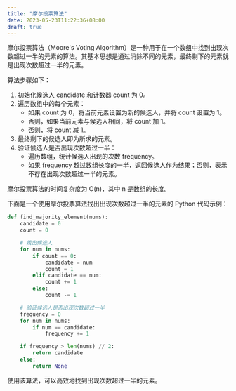 ```yaml
---
title: "摩尔投票算法"
date: 2023-05-23T11:22:36+08:00
draft: true
---
```

摩尔投票算法（Moore's Voting Algorithm）是一种用于在一个数组中找到出现次数超过一半的元素的算法。其基本思想是通过消除不同的元素，最终剩下的元素就是出现次数超过一半的元素。

算法步骤如下：

1. 初始化候选人 candidate 和计数器 count 为 0。
2. 遍历数组中的每个元素：
    * 如果 count 为 0，将当前元素设置为新的候选人，并将 count 设置为 1。
    * 否则，如果当前元素与候选人相同，将 count 加 1。
    * 否则，将 count 减 1。
3. 最终剩下的候选人即为所求的元素。
4. 验证候选人是否出现次数超过一半：
    - 遍历数组，统计候选人出现的次数 frequency。
    - 如果 frequency 超过数组长度的一半，返回候选人作为结果；否则，表示不存在出现次数超过一半的元素。

摩尔投票算法的时间复杂度为 O(n)，其中 n 是数组的长度。

下面是一个使用摩尔投票算法找出出现次数超过一半的元素的 Python 代码示例：
```python
def find_majority_element(nums):
    candidate = 0
    count = 0

    # 找出候选人
    for num in nums:
        if count == 0:
            candidate = num
            count = 1
        elif candidate == num:
            count += 1
        else:
            count -= 1

    # 验证候选人是否出现次数超过一半
    frequency = 0
    for num in nums:
        if num == candidate:
            frequency += 1

    if frequency > len(nums) // 2:
        return candidate
    else:
        return None
```
使用该算法，可以高效地找到出现次数超过一半的元素。
